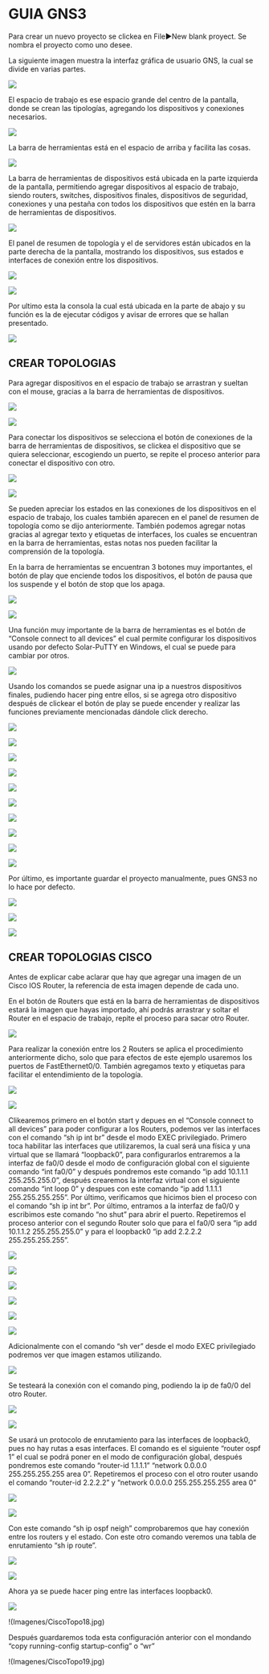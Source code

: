 # GUIA GNS3
Para crear un nuevo proyecto se clickea en File►New blank proyect. Se nombra el proyecto como uno desee.

La siguiente imagen muestra la interfaz gráfica de usuario GNS, la cual se divide en varias partes.

![](Imagenes/InterfazUsuarioGNS3.jpg)

El espacio de trabajo es ese espacio grande del centro de la pantalla, donde se crean las tipologías, agregando los dispositivos y conexiones necesarios.

![](Imagenes/EspacioDeTrabajo.jpg)

La barra de herramientas está en el espacio de arriba y facilita las cosas.

![](Imagenes/BarraDeHerramientas.jpg)

La barra de herramientas de dispositivos está ubicada en la parte izquierda de la pantalla, permitiendo agregar dispositivos al espacio de trabajo, siendo routers, switches, dispositivos finales, dispositivos de seguridad, conexiones y una pestaña con todos los dispositivos que estén en la barra de herramientas de dispositivos.

![](Imagenes/BarraDeHerramientasDispositivos.jpg)

El panel de resumen de topología y el de servidores están ubicados en la parte derecha de la pantalla, mostrando los dispositivos, sus estados e interfaces de conexión entre los dispositivos.

![](Imagenes/PanelResumenTopología.jpg)

![](Imagenes/PanelResumenServer.jpg)

Por ultimo esta la consola la cual está ubicada en la parte de abajo y su función es la de ejecutar códigos y avisar de errores que se hallan presentado.

![](Imagenes/ConsolaGNS3.jpg)

## CREAR TOPOLOGIAS

Para agregar dispositivos en el espacio de trabajo se arrastran y sueltan con el mouse, gracias a la barra de herramientas de dispositivos.

![](Imagenes/Topo1.jpg)

![](Imagenes/Topo2.jpg)

Para conectar los dispositivos se selecciona el botón de conexiones de la barra de herramientas de dispositivos, se clickea el dispositivo que se quiera seleccionar, escogiendo un puerto, se repite el proceso anterior para conectar el dispositivo con otro.

![](Imagenes/Topo3.jpg)

![](Imagenes/Topo4.jpg)

Se pueden apreciar los estados en las conexiones de los dispositivos en el espacio de trabajo, los cuales también aparecen en el panel de resumen de topología como se dijo anteriormente. También podemos agregar notas gracias al agregar texto y etiquetas de interfaces, los cuales se encuentran en la barra de herramientas, estas notas nos pueden facilitar la comprensión de la topología.

En la barra de herramientas se encuentran 3 botones muy importantes, el botón de play que enciende todos los dispositivos, el botón de pausa que los suspende y el botón de stop que los apaga.

![](Imagenes/Topo5.jpg)

![](Imagenes/Topo6.jpg)

Una función muy importante de la barra de herramientas es el botón de “Console connect to all devices” el cual permite configurar los dispositivos usando por defecto Solar-PuTTY en Windows, el cual se puede para cambiar por otros.

![](Imagenes/Topo7.jpg)

Usando los comandos se puede asignar una ip a nuestros dispositivos finales, pudiendo hacer ping entre ellos, si se agrega otro dispositivo después de clickear el botón de play se puede encender y realizar las funciones previamente mencionadas dándole click derecho.

![](Imagenes/Topo8.jpg)

![](Imagenes/Topo9.jpg)

![](Imagenes/Topo10.jpg)

![](Imagenes/Topo11.jpg)

![](Imagenes/Topo12.jpg)

![](Imagenes/Topo13.jpg)

![](Imagenes/Topo14.jpg)

![](Imagenes/Topo15.jpg)

![](Imagenes/Topo16.jpg)

![](Imagenes/Topo17.jpg)

Por último, es importante guardar el proyecto manualmente, pues GNS3 no lo hace por defecto.

![](Imagenes/Topo18.jpg)

![](Imagenes/Topo19.jpg)

![](Imagenes/Topo20.jpg)

## CREAR TOPOLOGIAS CISCO

Antes de explicar cabe aclarar que hay que agregar una imagen de un Cisco IOS Router, la referencia de esta imagen depende de cada uno.

En el botón de Routers que está en la barra de herramientas de dispositivos estará la imagen que hayas importado, ahí podrás arrastrar y soltar el Router en el espacio de trabajo, repite el proceso para sacar otro Router.

![](Imagenes/CiscoTopo1.jpg)

Para realizar la conexión entre los 2 Routers se aplica el procedimiento anteriormente dicho, solo que para efectos de este ejemplo usaremos los puertos de FastEthernet0/0. También agregamos texto y etiquetas para facilitar el entendimiento de la topología.

![](Imagenes/CiscoTopo2.jpg)

![](Imagenes/CiscoTopo3.jpg)

Clikearemos primero en el botón start y depues en el “Console connect to all devices” para poder configurar a los Routers, podemos ver las interfaces con el comando “sh ip int br” desde el modo EXEC privilegiado. Primero toca habilitar las interfaces que utilizaremos, la cual será una física y una virtual que se llamará “loopback0”, para configurarlos entraremos a la interfaz de fa0/0 desde el modo de configuración global con el siguiente comando “int fa0/0” y después pondremos este comando “ip add 10.1.1.1 255.255.255.0”, después crearemos la interfaz virtual con el siguiente comando “int loop 0” y despues con este comando “ip add 1.1.1.1 255.255.255.255”. Por último, verificamos que hicimos bien el proceso con el comando “sh ip int br”. Por último, entramos a la interfaz de fa0/0 y escribimos este comando “no shut” para abrir el puerto. Repetiremos el proceso anterior con el segundo Router solo que para el fa0/0 sera “ip add 10.1.1.2 255.255.255.0” y para el loopback0 “ip add 2.2.2.2 255.255.255.255”.

![](Imagenes/CiscoTopo4.jpg)

![](Imagenes/CiscoTopo5.jpg)

![](Imagenes/CiscoTopo6.jpg)

![](Imagenes/CiscoTopo7.jpg)

![](Imagenes/CiscoTopo8.jpg)

![](Imagenes/CiscoTopo9.jpg)

Adicionalmente con el comando “sh ver” desde el modo EXEC privilegiado podremos ver que imagen estamos utilizando.

![](Imagenes/CiscoTopo10.jpg)

Se testeará la conexión con el comando ping, podiendo la ip de fa0/0 del otro Router.

![](Imagenes/CiscoTopo11.jpg)

![](Imagenes/CiscoTopo12.jpg)

Se usará un protocolo de enrutamiento para las interfaces de loopback0, pues no hay rutas a esas interfaces. El comando es el siguiente “router ospf 1” el cual se podrá poner en el modo de configuración global, después pondremos este comando “router-id 1.1.1.1” “network 0.0.0.0 255.255.255.255 area 0”. Repetiremos el proceso con el otro router usando el comando “router-id 2.2.2.2” y “network 0.0.0.0 255.255.255.255 area 0”

![](Imagenes/CiscoTopo13.jpg)

![](Imagenes/CiscoTopo14.jpg)

Con este comando “sh ip ospf neigh” comprobaremos que hay conexión entre los routers y el estado. Con este otro comando veremos una tabla de enrutamiento “sh ip route”.

![](Imagenes/CiscoTopo15.jpg)

![](Imagenes/CiscoTopo16.jpg)

Ahora ya se puede hacer ping entre las interfaces loopback0.

![](Imagenes/CiscoTopo17.jpg)

!(Imagenes/CiscoTopo18.jpg)

Después guardaremos toda esta configuración anterior con el mondando “copy running-config startup-config” o “wr”

!(Imagenes/CiscoTopo19.jpg)
